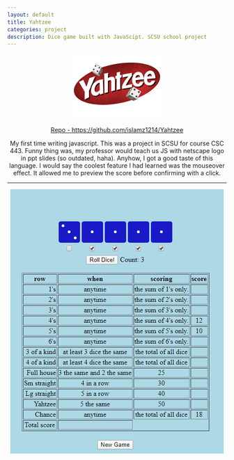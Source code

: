 ```yaml
---
layout: default
title: Yahtzee
categories: project
description: Dice game built with JavaScipt. SCSU school project
---
```


<div class="project">
    <center>
        <img src="/assets/img/projects/yahtzee/project_yahtzee_card.png" />
        <p>
            <a href="https://github.com/islamz1214/Yahtzee">Repo - https://github.com/islamz1214/Yahtzee</a>
        </p>
        <p>
            My first time writing javascript. This was a project in SCSU for course CSC 443. Funny thing was, my professor would teach us JS with netscape logo in ppt slides (so outdated, haha). Anyhow, I got a good taste of this language. I would say the coolest feature I had learned was the mouseover effect. It allowed me to preview the score before confirming with a click.
        </p>
        <hr>
        <img class="img-responsive" src="/assets/img/projects/yahtzee/game.png" />
    </center>
</div>

